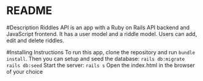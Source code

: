 # README
#Description
Riddles API is an app with a Ruby on Rails API backend and JavaScript frontend. It has a user model and a riddle model. Users can add, edit and delete riddles.

#Installing Instructions
To run this app, clone the repository and run `bundle install`.
Then you can setup and seed the database:
`rails db:migrate`
`rails db:seed`
Start the server: `rails s`
Open the index.html in the browser of your choice

